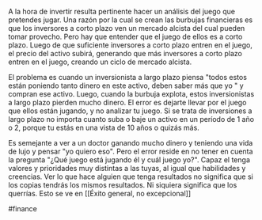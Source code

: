 A la hora de invertir resulta pertinente hacer un análisis del juego que pretendes jugar. Una razón por la cual se crean las burbujas financieras es que los inversores a corto plazo ven un mercado alcista del cual pueden tomar provecho. Pero hay que entender que el juego de ellos es a corto plazo. Luego de que suficiente inversores a corto plazo entren en el juego, el precio del activo subirá, generando que más inversores a corto plazo entren en el juego, creando un ciclo de mercado alcista. 

El problema es cuando un inversionista a largo plazo piensa "todos estos están poniendo tanto dinero en este activo, deben saber más que yo " y compran ese activo. Luego, cuando la burbuja explota, estos inversionistas a largo plazo pierden mucho dinero. El error es dejarte llevar por el juego que ellos están jugando, y no analizar tu juego. Si se trata de inversiones a largo plazo no importa cuanto suba o baje un activo en un período de 1 año o 2, porque tu estás en una vista de 10 años o quizás más.

Es semejante a ver a un doctor ganando mucho dinero y teniendo una vida de lujo y pensar "yo quiero eso". Pero el error reside en no tener en cuenta la pregunta "¿Qué juego está jugando él y cuál juego yo?". Capaz el tenga valores y prioridades muy distintas a las tuyas, al igual que habilidades y creencias. Ver lo que hace alguien que tenga resultados no significa que si los copias tendrás los mismos resultados. Ni siquiera significa que los querrías. Esto se ve en [[Éxito general, no excepcional]]


#finance 